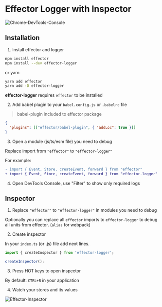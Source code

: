 # Effector Logger with Inspector

![Chrome-DevTools-Console](https://i.imgur.com/TZF1t4U.png)

## Installation

1. Install effector and logger

```bash
npm install effector
npm install --dev effector-logger
```

or yarn

```bash
yarn add effector
yarn add -D effector-logger
```

**effector-logger** requires `effector` to be installed

2. Add babel plugin to your `babel.config.js` or `.babelrc` file

> babel-plugin included to effector package

```json
{
  "plugins": [["effector/babel-plugin", { "addLoc": true }]]
}
```

3. Open a module (js/ts/esm file) you need to debug

Replace import from `"effector"` to `"effector-logger"`

For example:

```diff
- import { Event, Store, createEvent, forward } from "effector"
+ import { Event, Store, createEvent, forward } from "effector-logger"
```

4. Open DevTools Console, use "Filter" to show only required logs

## Inspector

1. Replace `"effector"` to `"effector-logger"` in modules you need to debug

Optionally you can replace all `effector` imports to `effector-logger` to debug all units from effector. (`alias` for webpack)

2. Create inspector

In your `index.ts` (or .js) file add next lines.

```ts
import { createInspector } from 'effector-logger';

createInspector();
```

3. Press HOT keys to open inspector

By default: `CTRL+B` in your application

4. Watch your stores and its values

![Effector-Inspector](https://i.imgur.com/D5oqpLv.png)
